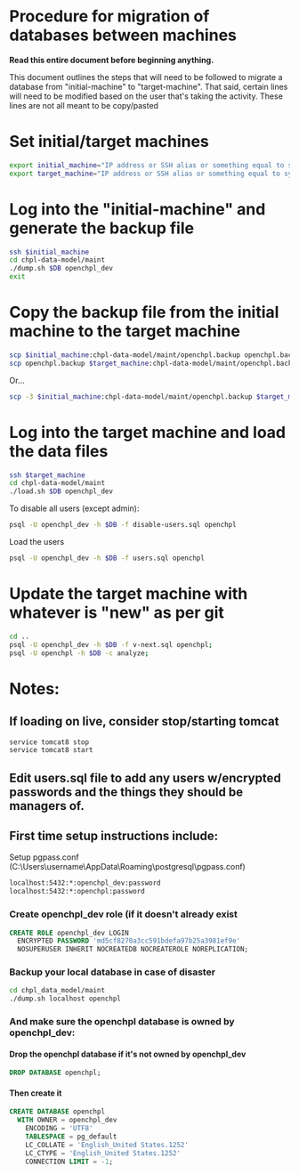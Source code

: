 # Procedure for migration of databases between machines

**Read this entire document before beginning anything.**

This document outlines the steps that will need to be followed to migrate a database from "initial-machine" to "target-machine". That said, certain lines will need to be modified based on the user that's taking the activity. These lines are not all meant to be copy/pasted

# Set initial/target machines

```sh
export initial_machine="IP address or SSH alias or something equal to system where data starts"
export target_machine="IP address or SSH alias or something equal to system where data is going"
```

# Log into the "initial-machine" and generate the backup file

```sh
ssh $initial_machine
cd chpl-data-model/maint
./dump.sh $DB openchpl_dev
exit
```

# Copy the backup file from the initial machine to the target machine

```sh
scp $initial_machine:chpl-data-model/maint/openchpl.backup openchpl.backup
scp openchpl.backup $target_machine:chpl-data-model/maint/openchpl.backup
```

Or...

```sh
scp -3 $initial_machine:chpl-data-model/maint/openchpl.backup $target_machine:chpl-data-model/maint/openchpl.backup
```

# Log into the target machine and load the data files

```sh
ssh $target_machine
cd chpl-data-model/maint
./load.sh $DB openchpl_dev
```

To disable all users (except admin):

```sh
psql -U openchpl_dev -h $DB -f disable-users.sql openchpl
```

Load the users

```sh
psql -U openchpl_dev -h $DB -f users.sql openchpl
```

# Update the target machine with whatever is "new" as per git

```sh
cd ..
psql -U openchpl_dev -h $DB -f v-next.sql openchpl;
psql -U openchpl -h $DB -c analyze;
```

# Notes:

## If loading on live, consider stop/starting tomcat

```sh
service tomcat8 stop
service tomcat8 start
```

## Edit users.sql file to add any users w/encrypted passwords and the things they should be managers of.

## First time setup instructions include:

Setup pgpass.conf (C:\Users\username\AppData\Roaming\postgresql\pgpass.conf)

```sh
localhost:5432:*:openchpl_dev:password
localhost:5432:*:openchpl:password
```

### Create openchpl_dev role (if it doesn't already exist

```sql
CREATE ROLE openchpl_dev LOGIN
  ENCRYPTED PASSWORD 'md5cf8270a3cc591bdefa97b25a3981ef9e'
  NOSUPERUSER INHERIT NOCREATEDB NOCREATEROLE NOREPLICATION;
```

### Backup your local database in case of disaster

```sh
cd chpl_data_model/maint
./dump.sh localhost openchpl
```

### And make sure the openchpl database is owned by openchpl_dev:

#### Drop the openchpl database if it's not owned by openchpl_dev

```sql
DROP DATABASE openchpl;
```

#### Then create it

```sql
CREATE DATABASE openchpl
  WITH OWNER = openchpl_dev
    ENCODING = 'UTF8'
    TABLESPACE = pg_default
    LC_COLLATE = 'English_United States.1252'
    LC_CTYPE = 'English_United States.1252'
    CONNECTION LIMIT = -1;
```

